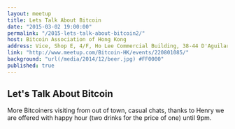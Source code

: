 ```yaml
---
layout: meetup
title: Lets Talk About Bitcoin
date: "2015-03-02 19:00:00"
permalink: "/2015-lets-talk-about-bitcoin2/"
host: Bitcoin Association of Hong Kong
address: Vice, Shop E, 4/F, Ho Lee Commercial Building, 38-44 D'Aguilar Street, Lan Kwai Fong, Central , Hong Kong
link: "http://www.meetup.com/Bitcoin-HK/events/220801085/"
background: "url(/media/2014/12/beer.jpg) #FF0000"
published: true
---
```


## Let's Talk About Bitcoin

More Bitcoiners visiting from out of town, casual chats, thanks to Henry we are offered with happy hour (two drinks for the price of one) until 9pm.
